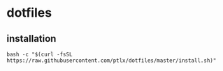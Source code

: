 # dotfiles



## installation

```shell
bash -c "$(curl -fsSL https://raw.githubusercontent.com/ptlx/dotfiles/master/install.sh)"
```

